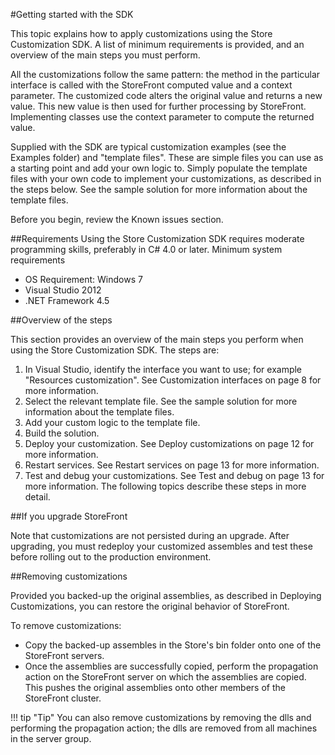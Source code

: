 #Getting started with the SDK

This topic explains how to apply customizations using the Store Customization SDK. A list of minimum requirements is provided, and an overview of the main steps you must perform.

All the customizations follow the same pattern: the method in the particular interface is called with the StoreFront computed value and a context parameter. The customized code alters the original value and returns a new value. This new value is then used for further processing by StoreFront. Implementing classes use the context parameter to compute the returned value.

Supplied with the SDK are typical customization examples (see the Examples folder) and "template files". These are simple files you can use as a starting point and add your own logic to. Simply populate the template files with your own code to implement your customizations, as described in the steps below. See the sample solution for more information about the template files.

Before you begin, review the Known issues section.

##Requirements
Using the Store Customization SDK requires moderate programming skills, preferably in C# 4.0 or later.
Minimum system requirements

-	OS Requirement: Windows 7
-	Visual Studio 2012
-	.NET Framework 4.5

##Overview of the steps

This section provides an overview of the main steps you perform when using the Store Customization SDK. The steps are:

1.	In Visual Studio, identify the interface you want to use; for example "Resources customization". See Customization interfaces on page 8 for more information.
2.	Select the relevant template file. See the sample solution for more information about the template files.
3.	Add your custom logic to the template file.
4.	Build the solution.
5.	Deploy your customization. See Deploy customizations on page 12 for more information.
6.	Restart services. See Restart services on page 13 for more information.
7.	Test and debug your customizations. See Test and debug on page 13 for more information.
The following topics describe these steps in more detail.

##If you upgrade StoreFront

Note that customizations are not persisted during an upgrade. After upgrading, you must redeploy your customized assembles and test these before rolling out to the production environment.

##Removing customizations

Provided you backed-up the original assemblies, as described in Deploying Customizations, you can restore the original behavior of StoreFront.

To remove customizations:

- Copy the backed-up assembles in the Store's bin folder onto one of the StoreFront servers.
- Once the assemblies are successfully copied, perform the propagation action on the StoreFront server on 
which the assemblies are copied. This pushes the original assemblies onto other members of the StoreFront cluster.

!!! tip "Tip"
	You can also remove customizations by removing the dlls and performing the propagation 	action; the dlls are removed from all machines in the server group.
